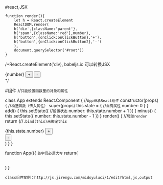 #react,JSX
~~~
function render(){
    let h = React.createElement
    ReactDOM.render(
    h('div',{className:'parent'},
    h('span',{className:'red'},number),
    h('button',{onClick:onClickButton},'+'),
    h('button',{onClick:onClickButton2},'-')
    ),
    document.querySelector('#root'))
}
~~~

/*React.createElement('div),
  babeljs.io 可以转换JSX    
  <div class='parent'>
  <span class='red'>{number}</span>
  <button onClick={onClickButton}>+</button>
  <button onClick={onClickButton2}>-</button>
  </div>*/



#组件
//`只能设置函数里的对象和属性`

class App extends React.Component {     //`App继承React组件`
    constructor(props) {    //`构造函数（传入属性）`
        super(props)
        this.state = {      //`自有属性`
            number: 0
        }
    }
    add() {
        this.setState({ //`设置状态`
            number: this.state.number + 1
        })
    }
    minus() {
        this.setState({ 
            number: this.state.number - 1
        })
    }
    render() {  //`局部render`
        return (//`.bind(this)来绑定this`    
            <div>
                <span>{this.state.number}</span>
                <button onClick={this.add.bind(this)}>+</button>   
                <button onClick={this.minus.bind(this)}>-</button>
            </div>
        )
    }
}

function App(){  `首字母必须大写`
    return(
        <div>
        <Box1 name='jake'/>
        <Box2 name='rose'/>
        </div>  
    )
}


`class组件案例：http://js.jirengu.com/midoyuluci/1/edit?html,js,output`